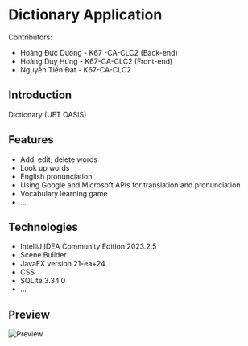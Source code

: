 # Dictionary Application

Contributors:
- Hoàng Đức Dương - K67 -CA-CLC2 (Back-end)
- Hoàng Duy Hưng - K67-CA-CLC2 (Front-end)
- Nguyễn Tiến Đạt - K67-CA-CLC2

## Introduction
Dictionary (UET OASIS)

## Features
- Add, edit, delete words
- Look up words
- English pronunciation
- Using Google and Microsoft APIs for translation and pronunciation
- Vocabulary learning game
- ...
## Technologies
- IntelliJ IDEA Community Edition 2023.2.5
- Scene Builder
- JavaFX version 21-ea+24
- CSS
- SQLite 3.34.0
- ...

## Preview 
![Preview](https://github.com/Hoanghung0603/BTL_OOP_Dictionary/assets/65595576/f12b5929-04fa-41ff-b801-fc217b5b59f0)


